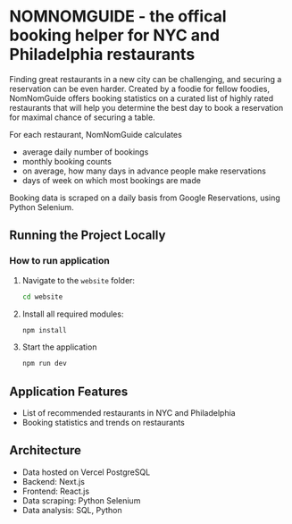 # NOMNOMGUIDE - the offical booking helper for NYC and Philadelphia restaurants

Finding great restaurants in a new city can be challenging, and securing a reservation can be even harder. Created by a foodie for fellow foodies, NomNomGuide offers booking statistics on a curated list of highly rated restaurants that will help you determine the best day to book a reservation for maximal chance of securing a table.

For each restaurant, NomNomGuide calculates
- average daily number of bookings
- monthly booking counts
- on average, how many days in advance people make reservations
- days of week on which most bookings are made

Booking data is scraped on a daily basis from Google Reservations, using Python Selenium.

## Running the Project Locally

### How to run application
1. Navigate to the `website` folder:
   ```bash
   cd website
   ```
2. Install all required modules:
   ```bash
   npm install
   ```
3. Start the application
   ```bash
   npm run dev
   ```

## Application Features
- List of recommended restaurants in NYC and Philadelphia
- Booking statistics and trends on restaurants

## Architecture
- Data hosted on Vercel PostgreSQL
- Backend: Next.js
- Frontend: React.js
- Data scraping: Python Selenium
- Data analysis: SQL, Python
